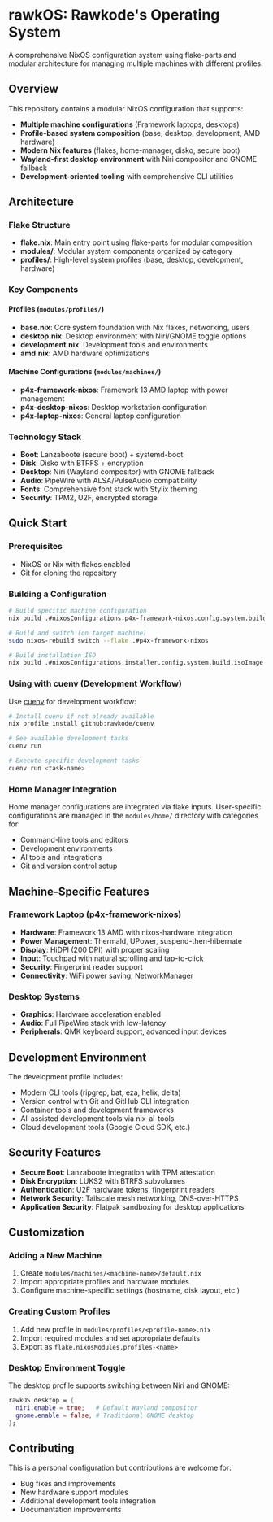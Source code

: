# rawkOS: Rawkode's Operating System

A comprehensive NixOS configuration system using flake-parts and modular architecture for managing multiple machines with different profiles.

## Overview

This repository contains a modular NixOS configuration that supports:
- **Multiple machine configurations** (Framework laptops, desktops)
- **Profile-based system composition** (base, desktop, development, AMD hardware)
- **Modern Nix features** (flakes, home-manager, disko, secure boot)
- **Wayland-first desktop environment** with Niri compositor and GNOME fallback
- **Development-oriented tooling** with comprehensive CLI utilities

## Architecture

### Flake Structure
- **flake.nix**: Main entry point using flake-parts for modular composition
- **modules/**: Modular system components organized by category
- **profiles/**: High-level system profiles (base, desktop, development, hardware)

### Key Components

#### Profiles (`modules/profiles/`)
- **base.nix**: Core system foundation with Nix flakes, networking, users
- **desktop.nix**: Desktop environment with Niri/GNOME toggle options
- **development.nix**: Development tools and environments
- **amd.nix**: AMD hardware optimizations

#### Machine Configurations (`modules/machines/`)
- **p4x-framework-nixos**: Framework 13 AMD laptop with power management
- **p4x-desktop-nixos**: Desktop workstation configuration  
- **p4x-laptop-nixos**: General laptop configuration

### Technology Stack
- **Boot**: Lanzaboote (secure boot) + systemd-boot
- **Disk**: Disko with BTRFS + encryption
- **Desktop**: Niri (Wayland compositor) with GNOME fallback
- **Audio**: PipeWire with ALSA/PulseAudio compatibility
- **Fonts**: Comprehensive font stack with Stylix theming
- **Security**: TPM2, U2F, encrypted storage

## Quick Start

### Prerequisites
- NixOS or Nix with flakes enabled
- Git for cloning the repository

### Building a Configuration

```bash
# Build specific machine configuration
nix build .#nixosConfigurations.p4x-framework-nixos.config.system.build.toplevel

# Build and switch (on target machine)
sudo nixos-rebuild switch --flake .#p4x-framework-nixos

# Build installation ISO
nix build .#nixosConfigurations.installer.config.system.build.isoImage
```

### Using with cuenv (Development Workflow)

Use [cuenv](https://github.com/rawkode/cuenv) for development workflow:

```bash
# Install cuenv if not already available
nix profile install github:rawkode/cuenv

# See available development tasks  
cuenv run

# Execute specific development tasks
cuenv run <task-name>
```

### Home Manager Integration

Home manager configurations are integrated via flake inputs. User-specific configurations are managed in the `modules/home/` directory with categories for:
- Command-line tools and editors
- Development environments  
- AI tools and integrations
- Git and version control setup

## Machine-Specific Features

### Framework Laptop (p4x-framework-nixos)
- **Hardware**: Framework 13 AMD with nixos-hardware integration
- **Power Management**: Thermald, UPower, suspend-then-hibernate
- **Display**: HiDPI (200 DPI) with proper scaling
- **Input**: Touchpad with natural scrolling and tap-to-click
- **Security**: Fingerprint reader support
- **Connectivity**: WiFi power saving, NetworkManager

### Desktop Systems
- **Graphics**: Hardware acceleration enabled
- **Audio**: Full PipeWire stack with low-latency
- **Peripherals**: QMK keyboard support, advanced input devices

## Development Environment

The development profile includes:
- Modern CLI tools (ripgrep, bat, eza, helix, delta)
- Version control with Git and GitHub CLI integration
- Container tools and development frameworks
- AI-assisted development tools via nix-ai-tools
- Cloud development tools (Google Cloud SDK, etc.)

## Security Features

- **Secure Boot**: Lanzaboote integration with TPM attestation
- **Disk Encryption**: LUKS2 with BTRFS subvolumes
- **Authentication**: U2F hardware tokens, fingerprint readers
- **Network Security**: Tailscale mesh networking, DNS-over-HTTPS
- **Application Security**: Flatpak sandboxing for desktop applications

## Customization

### Adding a New Machine
1. Create `modules/machines/<machine-name>/default.nix`
2. Import appropriate profiles and hardware modules
3. Configure machine-specific settings (hostname, disk layout, etc.)

### Creating Custom Profiles  
1. Add new profile in `modules/profiles/<profile-name>.nix`
2. Import required modules and set appropriate defaults
3. Export as `flake.nixosModules.profiles-<name>`

### Desktop Environment Toggle
The desktop profile supports switching between Niri and GNOME:

```nix
rawkOS.desktop = {
  niri.enable = true;   # Default Wayland compositor
  gnome.enable = false; # Traditional GNOME desktop
};
```

## Contributing

This is a personal configuration but contributions are welcome for:
- Bug fixes and improvements
- New hardware support modules
- Additional development tools integration
- Documentation improvements
